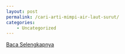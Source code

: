 ```yaml
---
layout: post
permalink: /cari-arti-mimpi-air-laut-surut/
categories:
    - Uncategorized
---
```


[Baca Selengkapnya](/02)